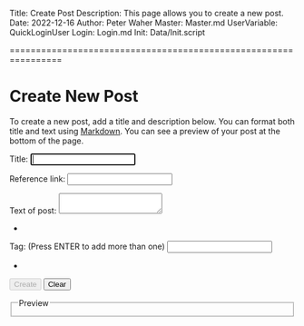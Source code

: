 Title: Create Post
Description: This page allows you to create a new post.
Date: 2022-12-16
Author: Peter Waher
Master: Master.md
UserVariable: QuickLoginUser
Login: Login.md
Init: Data/Init.script

================================================================

Create New Post
==================

To create a new post, add a title and description below. You can format both title and text using [Markdown](/Markdown.md).
You can see a preview of your post at the bottom of the page.

<form>

<input type="hidden" name="Type" id="Type" value="Post"/>

<p>
<label for="Title">Title:</label>  
<input type="text" name="Title" id="Title" title="Title of post" onkeydown="InvalidatePreview()" autofocus required/>
</p>

<p>
<label for="ReferenceLink">Reference link:</label>  
<input type="text" name="ReferenceLink" id="ReferenceLink" title="Reference link of post" required readonly tabindex="-1"/>
</p>

<p>
<label for="Text">Text of post:</label>  
<textarea name="Text" id="Text" onkeydown="TrapTab(this,event)" required>
</textarea>
</p>

<p>
<ul id="Tags" class="Tags noTags">
<li id="EndOfTags" class="EndOfTags"/>
</ul>
</p>

<p>
<label for="Tag">Tag: (Press ENTER to add more than one)</label>  
<input type="text" name="Tag" id="Tag" title="Enter Tag to add" onkeydown="TrapTagKey(event)"/>
</p>

<p>
<ul id="SuggestedTags" class="Tags noTags">
<li class="EndOfTags"/>
</ul>
<p>

<button id="CreateButton" type="button" class="disabledButton" onclick="CreatePost()" disabled="disabled">Create</button>
<button type="button" class="negButton" onclick="ClearPost()">Clear</button>

</form>
<fieldset>
<legend>Preview</legend>
<div id="Preview"/>
</fieldset>